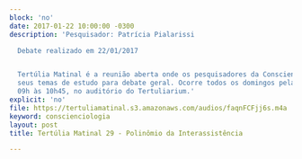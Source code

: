 ```yaml
---
block: 'no'
date: 2017-01-22 10:00:00 -0300
description: 'Pesquisador: Patrícia Pialarissi

  Debate realizado em 22/01/2017


  Tertúlia Matinal é a reunião aberta onde os pesquisadores da Conscienciologia apresentam
  seus temas de estudo para debate geral. Ocorre todos os domingos pela manhã, das
  09h às 10h45, no auditório do Tertuliarium.'
explicit: 'no'
file: https://tertuliamatinal.s3.amazonaws.com/audios/faqnFCFjj6s.m4a
keyword: conscienciologia
layout: post
title: Tertúlia Matinal 29 - Polinômio da Interassistência

---
```

